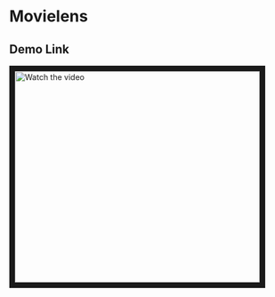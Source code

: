 # Movielens
## Demo Link
<a href="https://youtu.be/toOr96Ne0jQ" target="_blank">
 <img src="https://github.com/asquare-el/Movielens/dc0f89d7-6e9c-4790-a6c0-06725f2dbe8a.png" alt="Watch the video" width="440" height="380" border="10" />
</a>
